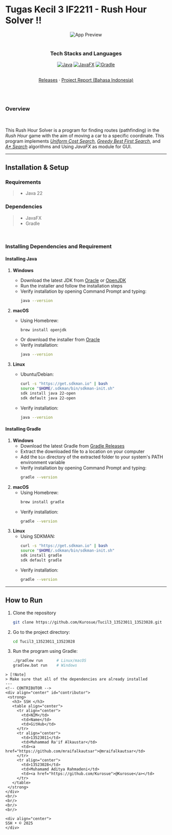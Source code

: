 # Tugas Kecil 3 IF2211 - Rush Hour Solver !!
 
<div align="center">
  <img src="https://github.com/user-attachments/assets/cc9ee3ca-1a45-455d-8150-a97da08c4ac8" alt="App Preview" />
</div>

 <br>
 <div align="center">
   <h3 align="center">Tech Stacks and Languages</h3>

   <p align="center">
 
[![Java](https://img.shields.io/badge/Java-ED8B00?style=for-the-badge&logo=openjdk&logoColor=white)](https://www.java.com/)
[![JavaFX](https://img.shields.io/badge/JavaFX-007396?style=for-the-badge&logo=java&logoColor=white)](https://openjfx.io/)
[![Gradle](https://img.shields.io/badge/Gradle-02303A?style=for-the-badge&logo=gradle&logoColor=white)](https://gradle.org/)

   </p>
 </div>

 <p align="center">
    <br />
    <a href="https://github.com/Kurosue/Tucil3_13523011_13523028/releases/">Releases</a>
    ·
    <a href="https://github.com/Kurosue/Tucil3_13523011_13523028/doc/Tubes2_Nuggets.pdf">Project Report (Bahasa Indonesia)</a>
</p>

 <div align="justify">  </div>
<br />
<br />

### Overview
<br />

This Rush Hour Solver is a program for finding routes (pathfinding) in the _Rush Hour_ game with the aim of moving a car to a specific coordinate. This program implements [_Uniform Cost Search_](https://www.geeksforgeeks.org/uniform-cost-search-ucs-in-ai/), [_Greedy Best First Search_](https://www.geeksforgeeks.org/greedy-best-first-search-algorithm/), and [_A* Search_](https://www.geeksforgeeks.org/a-search-algorithm/) algorithms and Using _JavaFX_ as module for GUI.
 
 ---
 
 ## Installation & Setup
 
 ### Requirements
 > - Java 22

### Dependencies
 > - JavaFX
 > - Gradle

 <br/>

 ### Installing Dependencies and Requirement

#### Installing Java
1. **Windows**
    - Download the latest JDK from [Oracle](https://www.oracle.com/java/technologies/downloads/) or [OpenJDK](https://adoptium.net/)
    - Run the installer and follow the installation steps
    - Verify installation by opening Command Prompt and typing:
      ```bash
      java --version
      ```

2. **macOS**
    - Using Homebrew:
      ```bash
      brew install openjdk
      ```
    - Or download the installer from [Oracle](https://www.oracle.com/java/technologies/downloads/)
    - Verify installation:
      ```bash
      java --version
      ```

3. **Linux**
    - Ubuntu/Debian:
      ```bash
      curl -s "https://get.sdkman.io" | bash
      source "$HOME/.sdkman/bin/sdkman-init.sh"
      sdk install java 22-open
      sdk default java 22-open
      ```
    - Verify installation:
      ```bash
      java --version
      ```

#### Installing Gradle
1. **Windows**
    - Download the latest Gradle from [Gradle Releases](https://gradle.org/releases/)
    - Extract the downloaded file to a location on your computer
    - Add the `bin` directory of the extracted folder to your system's PATH environment variable
    - Verify installation by opening Command Prompt and typing:
      ```bash
      gradle --version
      ```
2. **macOS**
    - Using Homebrew:
      ```bash
      brew install gradle
      ```
    - Verify installation:
      ```bash
      gradle --version
      ```
3. **Linux**
    - Using SDKMAN:
      ```bash
      curl -s "https://get.sdkman.io" | bash
      source "$HOME/.sdkman/bin/sdkman-init.sh"
      sdk install gradle
      sdk default gradle
      ```
    - Verify installation:
      ```bash
      gradle --version
      ```

 ---
 ## How to Run
 1. Clone the repository
    ```   bash
    git clone https://github.com/Kurosue/Tucil3_13523011_13523028.git
    ```
 2. Go to the project directory:
    ```bash
    cd Tucil3_13523011_13523028
    ```
 3. Run the program using Gradle:
    ```bash
    ./gradlew run      # Linux/macOS
    gradlew.bat run    # Windows
  ```
> [!Note]
> Make sure that all of the dependencies are already installed
 ---
 <!-- CONTRIBUTOR -->
 <div align="center" id="contributor">
   <strong>
     <h3> SSH </h3>
     <table align="center">
       <tr align="center">
         <td>NIM</td>
         <td>Name</td>
         <td>GitHub</td>
       </tr>
       <tr align="center">
         <td>13523011</td>
         <td>Muhammad Ra'if Alkaustar</td>
         <td><a href="https://github.com/mraifalkautsar">@mraifalkautsar</td>
       </tr>
       <tr align="center">
         <td>13523028</td>
         <td>Muhamamd Aditya Rahmadeni</td>
         <td><a href="https://github.com/Kurosue">@Kurosue</a></td>
       </tr>
     </table>
   </strong>
 </div>
 <br/>
 <br/>
 <br/>
 <br/>
 
 <div align="center">
SSH • © 2025
 </div>
